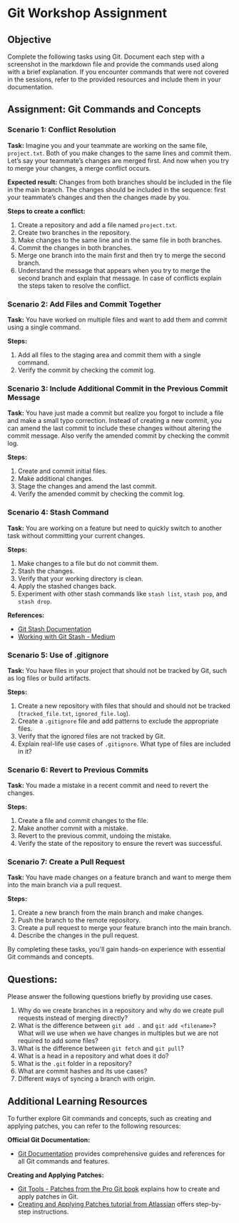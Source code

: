 # Git Workshop Assignment

## Objective
Complete the following tasks using Git. Document each step with a screenshot in the markdown file and provide the commands used along with a brief explanation. If you encounter commands that were not covered in the sessions, refer to the provided resources and include them in your documentation.

## Assignment: Git Commands and Concepts

### Scenario 1: Conflict Resolution
**Task:** Imagine you and your teammate are working on the same file, `project.txt`. Both of you make changes to the same lines and commit them. Let’s say your teammate’s changes are merged first. And now when you try to merge your changes, a merge conflict occurs.

**Expected result:** 
Changes from both branches should be included in the file in the main branch. The changes should be included in the sequence: first your teammate’s changes and then the changes made by you.

**Steps to create a conflict:**
1. Create a repository and add a file named `project.txt`.
2. Create two branches in the repository.
3. Make changes to the same line and in the same file in both branches.
4. Commit the changes in both branches.
5. Merge one branch into the main first and then try to merge the second branch.
6. Understand the message that appears when you try to merge the second branch and explain that message. In case of conflicts explain the steps taken to resolve the conflict.

### Scenario 2: Add Files and Commit Together
**Task:** You have worked on multiple files and want to add them and commit using a single command.

**Steps:**
1. Add all files to the staging area and commit them with a single command.
2. Verify the commit by checking the commit log.

### Scenario 3: Include Additional Commit in the Previous Commit Message
**Task:** You have just made a commit but realize you forgot to include a file and make a small typo correction. Instead of creating a new commit, you can amend the last commit to include these changes without altering the commit message. Also verify the amended commit by checking the commit log.

**Steps:**
1. Create and commit initial files.
2. Make additional changes.
3. Stage the changes and amend the last commit.
4. Verify the amended commit by checking the commit log.

### Scenario 4: Stash Command
**Task:** You are working on a feature but need to quickly switch to another task without committing your current changes.

**Steps:**
1. Make changes to a file but do not commit them.
2. Stash the changes.
3. Verify that your working directory is clean.
4. Apply the stashed changes back.
5. Experiment with other stash commands like `stash list`, `stash pop`, and `stash drop`.

**References:**
- [Git Stash Documentation](https://git-scm.com/docs/git-stash)
- [Working with Git Stash - Medium](https://medium.com/@artisingh656/working-with-git-stash-bb363b006e)

### Scenario 5: Use of .gitignore
**Task:** You have files in your project that should not be tracked by Git, such as log files or build artifacts.

**Steps:**
1. Create a new repository with files that should and should not be tracked (`tracked_file.txt`, `ignored_file.log`).
2. Create a `.gitignore` file and add patterns to exclude the appropriate files.
3. Verify that the ignored files are not tracked by Git.
4. Explain real-life use cases of `.gitignore`. What type of files are included in it?

### Scenario 6: Revert to Previous Commits
**Task:** You made a mistake in a recent commit and need to revert the changes.

**Steps:**
1. Create a file and commit changes to the file.
2. Make another commit with a mistake.
3. Revert to the previous commit, undoing the mistake.
4. Verify the state of the repository to ensure the revert was successful.

### Scenario 7: Create a Pull Request
**Task:** You have made changes on a feature branch and want to merge them into the main branch via a pull request.

**Steps:**
1. Create a new branch from the main branch and make changes.
2. Push the branch to the remote repository.
3. Create a pull request to merge your feature branch into the main branch.
4. Describe the changes in the pull request.

By completing these tasks, you'll gain hands-on experience with essential Git commands and concepts.

## Questions:

Please answer the following questions briefly by providing use cases.

1. Why do we create branches in a repository and why do we create pull requests instead of merging directly?
2. What is the difference between `git add .` and `git add <filename>`? What will we use when we have changes in multiples but we are not required to add some files?
3. What is the difference between `git fetch` and `git pull`?
4. What is a head in a repository and what does it do?
5. What is the `.git` folder in a repository?
6. What are commit hashes and its use cases?
7. Different ways of syncing a branch with origin.

## Additional Learning Resources
To further explore Git commands and concepts, such as creating and applying patches, you can refer to the following resources:

**Official Git Documentation:**
- [Git Documentation](https://git-scm.com/docs) provides comprehensive guides and references for all Git commands and features.

**Creating and Applying Patches:**
- [Git Tools - Patches from the Pro Git book](https://git-scm.com/book/en/v2/Git-Tools-Patchwork) explains how to create and apply patches in Git.
- [Creating and Applying Patches tutorial from Atlassian](https://www.atlassian.com/git/tutorials/saving-changes/git-patch) offers step-by-step instructions.
